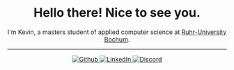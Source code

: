 <h1 align="center"> Hello there! Nice to see you. </h1>

<p align="center">
  I'm Kevin, a masters student of applied computer science at 
  <a rel="noopener noreferrer" target="_blank" href="https://www.ruhr-uni-bochum.de">
     Ruhr-University Bochum</a>.
</p>

------------
<div id="socials">
<p align="center"> 
  <a href="https://github.com/kevin-eschbach" rel="noopener noreferrer" target="_blank">
    <img alt="Github" src="https://img.shields.io/badge/GitHub-%2312100E.svg?&style=for-the-badge&logo=Github&logoColor=white"/>
  </a>
  <a href="https://www.linkedin.com/in/kevin-eschbach/" rel="noopener noreferrer" target="_blank">
    <img alt="LinkedIn" src="https://img.shields.io/badge/linkedin-%230077B5.svg?&style=for-the-badge&logo=linkedin&logoColor=white"/>
  </a>
  <!-- TODO: add discord invite but first tidy discord server -->
  <a href="https://discord.gg/DyktZjtXsR" rel="noopener noreferrer" target="_blank">
    <img alt="Discord" src="https://img.shields.io/discord/691958051665739816?color=%237289DA&label=Discord&logo=Discord&logoColor=%23FFFFFF&style=for-the-badge"/>
  </a>
</p>
</div>
